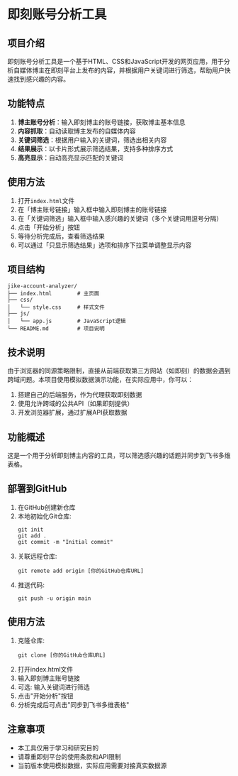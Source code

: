 # 即刻账号分析工具

## 项目介绍

即刻账号分析工具是一个基于HTML、CSS和JavaScript开发的网页应用，用于分析自媒体博主在即刻平台上发布的内容，并根据用户关键词进行筛选，帮助用户快速找到感兴趣的内容。

## 功能特点

1. **博主账号分析**：输入即刻博主的账号链接，获取博主基本信息
2. **内容抓取**：自动读取博主发布的自媒体内容
3. **关键词筛选**：根据用户输入的关键词，筛选出相关内容
4. **结果展示**：以卡片形式展示筛选结果，支持多种排序方式
5. **高亮显示**：自动高亮显示匹配的关键词

## 使用方法

1. 打开`index.html`文件
2. 在「博主账号链接」输入框中输入即刻博主的账号链接
3. 在「关键词筛选」输入框中输入感兴趣的关键词（多个关键词用逗号分隔）
4. 点击「开始分析」按钮
5. 等待分析完成后，查看筛选结果
6. 可以通过「只显示筛选结果」选项和排序下拉菜单调整显示内容

## 项目结构

```
jike-account-analyzer/
├── index.html        # 主页面
├── css/
│   └── style.css     # 样式文件
├── js/
│   └── app.js        # JavaScript逻辑
└── README.md         # 项目说明
```

## 技术说明

由于浏览器的同源策略限制，直接从前端获取第三方网站（如即刻）的数据会遇到跨域问题。本项目使用模拟数据演示功能，在实际应用中，你可以：

1. 搭建自己的后端服务，作为代理获取即刻数据
2. 使用允许跨域的公共API（如果即刻提供）
3. 开发浏览器扩展，通过扩展API获取数据

## 功能概述
这是一个用于分析即刻博主内容的工具，可以筛选感兴趣的话题并同步到飞书多维表格。

## 部署到GitHub
1. 在GitHub创建新仓库
2. 本地初始化Git仓库:
   ```
   git init
   git add .
   git commit -m "Initial commit"
   ```
3. 关联远程仓库:
   ```
   git remote add origin [你的GitHub仓库URL]
   ```
4. 推送代码:
   ```
   git push -u origin main
   ```

## 使用方法
1. 克隆仓库:
   ```
   git clone [你的GitHub仓库URL]
   ```
2. 打开index.html文件
3. 输入即刻博主账号链接
4. 可选: 输入关键词进行筛选
5. 点击"开始分析"按钮
6. 分析完成后可点击"同步到飞书多维表格"

## 注意事项
- 本工具仅用于学习和研究目的
- 请尊重即刻平台的使用条款和API限制
- 当前版本使用模拟数据，实际应用需要对接真实数据源